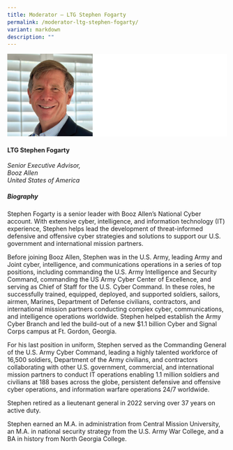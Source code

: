 ```yaml
---
title: Moderator – LTG Stephen Fogarty
permalink: /moderator-ltg-stephen-fogarty/
variant: markdown
description: ""
---
```

![](/images/2025%20speakers/Stephen_Fogarty.png)
#### **LTG Stephen Fogarty**

*Senior Executive Advisor,<br>Booz Allen<br>United States of America*

##### **Biography**
Stephen Fogarty is a senior leader with Booz Allen’s National Cyber account. With extensive cyber, intelligence, and information technology (IT) experience, Stephen helps lead the development of threat-informed defensive and offensive cyber strategies and solutions to support our U.S. government and international mission partners.

Before joining Booz Allen, Stephen was in the U.S. Army, leading Army and Joint cyber, intelligence, and communications operations in a series of top positions, including commanding the U.S. Army Intelligence and Security Command, commanding the US Army Cyber Center of Excellence, and serving as Chief of Staff for the U.S. Cyber Command. In these roles, he successfully trained, equipped, deployed, and supported soldiers, sailors, airmen, Marines, Department of Defense civilians, contractors, and international mission partners conducting complex cyber, communications, and intelligence operations worldwide. Stephen helped establish the Army Cyber Branch and led the build-out of a new $1.1 billion Cyber and Signal Corps campus at Ft. Gordon, Georgia.

For his last position in uniform, Stephen served as the Commanding General of the U.S. Army Cyber Command, leading a highly talented workforce of 16,500 soldiers, Department of the Army civilians, and contractors collaborating with other U.S. government, commercial, and international mission partners to conduct IT operations enabling 1.1 million soldiers and civilians at 188 bases across the globe, persistent defensive and offensive cyber operations, and information warfare operations 24/7 worldwide.

Stephen retired as a lieutenant general in 2022 serving over 37 years on active duty.

Stephen earned an M.A. in administration from Central Mission University, an M.A. in national security strategy from the U.S. Army War College, and a BA in history from North Georgia College.
